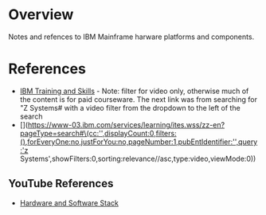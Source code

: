# Overview

Notes and refences to IBM Mainframe harware platforms and components.

# References

* [IBM Training and Skills](https://www-03.ibm.com/services/learning/ites.wss/us-en?pageType=page&c=a0000048) - Note: filter for video only, otherwise much of the content is for paid courseware.  The next link was from searching for "Z Systems# with a video filter from the dropdown to the left of the search
* [](https://www-03.ibm.com/services/learning/ites.wss/zz-en?pageType=search#\(cc:'',displayCount:0,filters:(),forEveryOne:no,justForYou:no,pageNumber:1,pubEntIdentifier:'',query:'z Systems',showFilters:0,sorting:relevance//asc,type:video,viewMode:0\))

## YouTube References

* [Hardware and Software Stack](https://www.youtube.com/watch?time_continue=186&v=edDx2L71yR0)
